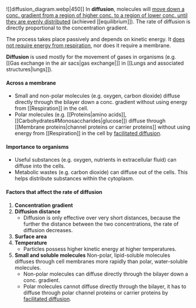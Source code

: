 ![[diffusion_diagram.webp|450]]
In **diffusion**, molecules will <u>move down a conc. gradient from a region of higher conc. to a region of lower conc. until they are evenly distributed</u> (achieved [[equilibrium]]). The rate of diffusion is directly proportional to the concentration gradient.

The process takes place passively and depends on kinetic energy. It <u>does not require energy from respiration</u>, nor does it require a membrane.

**Diffusion** is used mostly for the movement of gases in organisms (e.g. [[Gas exchange in the air sacs|gas exchange|]] in [[Lungs and associated structures|lungs]]).

#### Across a membrane
- Small and non-polar molecules (e.g. oxygen, carbon dioxide) diffuse directly through the bilayer down a conc. gradient without using energy from [[Respiration]] in the cell.
- Polar molecules (e.g. [[Proteins|amino acids]], [[Carbohydrates#Monosaccharides|glucose]]) diffuse through [[Membrane proteins|channel proteins or carrier proteins]] without using energy from [[Respiration]] in the cell by <u>facilitated diffusion</u>.

#### Importance to organisms
- Useful substances (e.g. oxygen, nutrients in extracellular fluid) can diffuse into the cells.
- Metabolic wastes (e.g. carbon dioxide) can diffuse out of the cells.
This helps distribute substances within the cytoplasm.

#### Factors that affect the rate of diffusion
1. **Concentration gradient**
2. **Diffusion distance**
	- Diffusion is only effective over very short distances, because the further the distance between the two concentrations, the rate of diffusion decreases.
3. **Surface area**
4. **Temperature**
	- Particles possess higher kinetic energy at higher temperatures.
5. **Small and soluble molecules**
   Non-polar, lipid-soluble molecules diffuses through cell membranes more rapidly than polar, water-soluble molecules.
	- Non-polar molecules can diffuse directly through the bilayer down a conc. gradient.
	- Polar molecules cannot diffuse directly through the bilayer, it has to diffuse through polar channel proteins or carrier proteins by <u>facilitated diffusion</u>.
